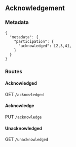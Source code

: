 ## Acknowledgement

### Metadata

    {
      "metadata": {
        "participation": {
          "acknowledged": [2,3,4],
        }
      }
    }

### Routes

#### Acknowledged

GET `/acknowledged`

#### Acknowledge

PUT `/acknowledge`

#### Unacknowledged

GET `/unacknowledged`

